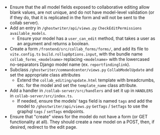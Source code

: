 -   Ensure that the all model fields exposed to collaborative editing allow blank values, are not unique, and do not have model-level validation (or if they do, that it is replicated in the form and will not be sent to the collab server).
-   Add an entry in `/ghostwriter/api/views.py` `CheckEditPermissions` `available_models`.
    -   Ensure your model has a `user_can_edit` method, that takes a user as an argument and returns a boolean.
-   Create a form `/frontend/src/collab_forms/forms/`, and add its file to `vite.config.ts` `build.rollupOptions.input`, with the bundle name `collab_forms_<modelname>` replacing `<modelname>` with the lowercased no-separators Django model name (ex. `reportfindinglink`).
-   Subclass `/ghostwriter/commandcenter/views.py` `CollabModelUpdate` and set the appropriate class attributes
    -   Extend the `collab_editing/update.html` template with breadcrumbs, etc. for the model and set the `template_name` class attribute.
-   Add a handler in `/collab-server/src/handlers` and set it up in `HANDLERS` in `collab-server/src/index.ts`.
    -   If needed, ensure the models' tags field is named `tags` and add the model to `/ghostwriter/api/views.py` `GetTags` / `SetTags` to use the graphql `tags` / `setTags` endpoints.
-   Ensure that "create" views for the model do not have a form (or GET functionality at all). They should create a new model on a POST, then, if desired, redirect to the edit page.
